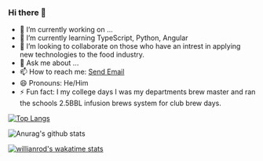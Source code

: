 ### Hi there 👋


- 🔭 I’m currently working on ...
- 🌱 I’m currently learning TypeScript, Python, Angular
- 👯 I’m looking to collaborate on those who have an intrest in applying new technologies to the food industry.
- 💬 Ask me about ...
- 📫 How to reach me: <a href = "mailto: ryandecoster@gmail.com">Send Email</a>
- 😄 Pronouns: He/Him
- ⚡ Fun fact: I my college days I was my departments brew master and ran the schools 2.5BBL infusion brews system for club brew days.


[![Top Langs](https://github-readme-stats.vercel.app/api/top-langs/?username=Rdecoster)](https://github.com/anuraghazra/github-readme-stats)

![Anurag's github stats](https://github-readme-stats.vercel.app/api?username=Rdecoster&count_private=true)

[![willianrod's wakatime stats](https://github-readme-stats.vercel.app/api/wakatime?username=Rdecoster)](https://github.com/anuraghazra/github-readme-stats)
